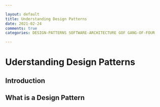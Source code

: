 ```yaml
---

layout: default
title: Understanding Design Patterns
date: 2021-02-24
comments: true
categories: DESIGN-PATTERNS SOFTWARE-ARCHITECTURE GOF GANG-OF-FOUR

---
```


# Uderstanding Design Patterns

## Introduction

## What is a Design Pattern
